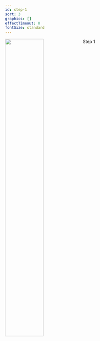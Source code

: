 ```yaml
---
id: step-1
sort: 3
graphics: []
effectTimeout: 0
fontSize: standard
---
```

Step 1
<img align="left" width="50%" src="/assets/dispenser-demo.00_00_54_31.Still002.jpg">
